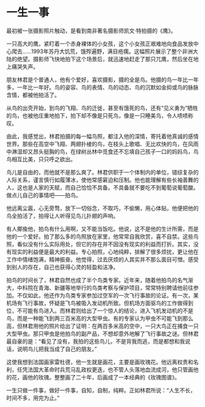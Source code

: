 # 一生一事

最初被一张摄影照片触动，是看到南非著名摄影师凯文·特拍摄的《鹰》。 

一只高大的鹰，紧盯着一个赤身裸体的小女孩，这个小女孩正艰难地向食品发放中心爬去……1993年苏丹大饥荒，饿殍遍野，满目疮痍。这幅照片展示了整个非洲大陆的绝望。摄影师飞快地拍下这个场景后，就迅速地赶走了那只兀鹰，然后坐在地上痛哭失声。 

朋友林君是个普通人，他有个爱好，喜欢摄影，摄的全是鸟。他摄的鸟一年比一年多，一年比一年好。鸟的姿容、鸟的表情、鸟的动态、鸟的沉默如金抑或鸟的脉脉含情，都被他拍活了。 

从鸟的出壳开始，到鸟的飞翔、鸟的迁徙，甚至有饿死的鸟，还有“见义勇为”牺牲的鸟，也被他庄重地拍下，拍下却不像是只死鸟，像是一只睡美鸟，令人啧啧称叹。 

由此，我感觉出，林君拍摄的每一幅鸟照，都注入他的深情，寄托着他真诚的感情世界。那些在高空中飞翔、两翅扑棱的鸟，在枝头上歌唱、无比欢快的鸟，在风雨中淋湿却又昂头挺胸的鸟，在绿树丛林中觅食还不忘填自己孩子一口的妈妈鸟，鸟鸟相互比美，只只呼之欲出。 

鸟儿是自由的，而他就不是那么爽了。林君供职于一个体制内的单位，错综复杂的人际关系，谨言慎行如履薄冰，使他常感窘迫和压制。他也能理解有些长袖善舞的人，这也是人家的天赋，而自己恰恰不具备。不具备就不要吃不到葡萄说葡萄酸。做点儿自己的事情吧——拍鸟。 

他远离尘嚣，心无旁骛，放下一切俗念，不取巧，不偷懒，用心体贴，他便把他的鸟全拍活了，拍得让人听得见鸟儿扑翅的声响。 

有人揶揄他，拍鸟有什么用啊，又不能当饭吃。他说，这不是他的生计所需，而是他的一个爱好。拍了那么多的鸟照放在家里，他常常自我欣赏，喜不自禁。这些鸟照，看似没有什么实际用处，但它的存在并不因没有现实的利益而打折。其实，没有现实的利益便是最大的利益。专心拍照，心地纯粹，排解了很多烦扰，更让他在工作中情绪饱满，精神振奋。他觉得，过去厌烦的人其实并不那么面目可憎。感受到别人的存在，自己也获得心灵的轻盈和洁净。 

拍鸟的时间长了，林君自然也成了半个鸟类专家。近年来，随着他拍鸟的名气渐大，中科院在青海、新疆等地举行的鸟类考察与保护项目，常常特别聘请他前往参加。不仅如此，他还作为鸟类专家参加过空军的一次飞行事故的论证。有一次，某机场有飞行事故，怀疑是飞鸟被吸入发动机所致。但机场方面驱鸟的工作做得到位，不可能有鸟进入。而林君则给出了一个惊人的结论，进入飞机发动机的不是鸟，而是一种能飞到两三百米高的大型甲虫。有的专家认为甲虫不可能飞到那么高，但林君用他的照片给出了证明：在两百多米高的空中，一只大鸟正在捕食一只大型甲虫。那只甲虫是他拍鸟的副产品，不想却意外地解了飞行事故之谜。但林君最自豪的是：“看见了没有，我拍的这些鸟儿，不是背我而逃，而是都想和我说话，说明鸟儿把我当成了自己的朋友。” 

这使我想到法国画家雷杜德，他一生就是画花，主要是画玫瑰花。他远离权贵和名利，任凭法国大革命时兵荒马乱政权更迭，也不管人头落地血流成河，他只管画他的花，画他的玫瑰。整整画了二十年，后画成了一本经典的《玫瑰图谱》。 

一生只做一件事，做好一件事，自知，自制，纯粹。正如林君所说：“人生不长，时间不多，用完为止。”